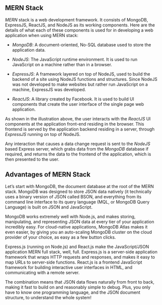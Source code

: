 ## MERN Stack

*MERN*  stack is a web development framework. It consists of MongoDB, ExpressJS, ReactJS, and NodeJS as its working components. Here are the details of what each of these components is used for in developing a web application when using MERN stack:

-   *MongoDB*: A document-oriented, No-SQL database used to store the application data.
    
-   *NodeJS*: The JavaScript runtime environment. It is used to run JavaScript on a machine rather than in a browser.
    
-   *ExpressJS*: A framework layered on top of NodeJS, used to build the backend of a site using NodeJS functions and structures. Since NodeJS was not developed to make websites but rather run JavaScript on a machine, ExpressJS was developed.
    
-   *ReactJS*: A library created by Facebook. It is used to build UI components that create the user interface of the single page web application.
    



As shown in the illustration above, the user interacts with the  *ReactJS*  UI components at the application front-end residing in the browser. This frontend is served by the application backend residing in a server, through  *ExpressJS*  running on top of NodeJS.

Any interaction that causes a data change request is sent to the  *NodeJS*  based Express server, which grabs data from the  *MongoDB*  database if required, and returns the data to the frontend of the application, which is then presented to the user.

## Advantages of MERN Stack


Let’s start with MongoDB, the document database at the root of the MERN stack. MongoDB was designed to store JSON data natively (it technically uses a binary version of JSON called  BSON, and everything from its command line interface to its query language (MQL, or MongoDB Query Language) is built on JSON and JavaScript.

MongoDB works extremely well with Node.js, and makes storing, manipulating, and representing JSON data at every tier of your application incredibly easy. For cloud-native applications,  MongoDB Atlas makes it even easier, by giving you an auto-scaling MongoDB cluster on the cloud provider of your choice, as easy as a few button clicks.

Express.js (running on Node.js) and React.js make the JavaScript/JSON application MERN full stack, well, full. Express.js is a server-side application framework that wraps HTTP requests and responses, and makes it easy to map URLs to server-side functions. React.js is a frontend JavaScript framework for building interactive user interfaces in HTML, and communicating with a remote server.

The combination means that JSON data flows naturally from front to back, making it fast to build on and reasonably simple to debug. Plus, you only have to know one programming language, and the JSON document structure, to understand the whole system!


